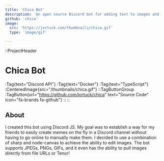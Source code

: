 ```yaml
---
title: 'Chica Bot'
description: 'An open source Discord bot for adding text to images and creating memes.'
github: 'chica'
image: 
  src: 'https://jortuck.com/thumbnails/chica.gif'
  type: 'image/gif'

---
```

::ProjectHeader
# Chica Bot
:Tag{text="Discord API"} :Tag{text="Docker"} :Tag{text="TypeScript"}
:CenteredImage{src="/thumbnails/chica.gif"}
::TagButtonGroup
:TagButton{url="https://github.com/jortuck/chica" text="Source Code" icon="fa-brands fa-github"}
::
::


## About
I created this bot using Discord JS. My goal was to establish a way for my friends to easily create memes on the fly in
a Discord channel without having to go online to manually make them. I decided to use a combination of sharp and
node-canvas to achieve the ability to edit images. The bot supports JPEGs, PNGs, GIFs, and it even has the ability to
pull images directly from file URLs or Tenor!
